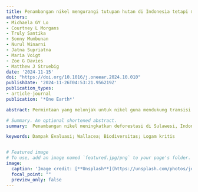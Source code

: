 ```yaml
---
title: Penambangan nikel mengurangi tutupan hutan di Indonesia tetapi memiliki dampak yang beragam terhadap kesejahteraan masyarakat lokal 
authors:
- Michaela GY Lo
- Courtney L Morgans
- Truly Santika
- Sonny Mumbunan
- Nurul Winarni
- Jatna Supriatna
- Maria Voigt
- Zoe G Davies
- Matthew J Struebig
date: '2024-11-15'
doi: "https://doi.org/10.1016/j.oneear.2024.10.010"
publishDate: '2024-11-26T04:53:21.956219Z'
publication_types:
- article-journal
publication: '*One Earth*'

abstract: Permintaan yang melonjak untuk nikel guna mendukung transisi low-carbon mendorong kegiatan penambangan yang luas di negara-negara kaya mineral, namun dampak lingkungan dan sosial dari penambangan nikel masih kurang dieksplorasi. Di sini, kami menggunakan pendekatan 'counterfactual' untuk mengkaji hasil-hasil penambangan nikel terhadap hutan dan kesejahteraan masyarakat sekitar di Sulawesi, Indonesia—wilayah yang terkenal dengan hutan tropisnya yang kaya keanekaragaman hayati dan kini menjadi pusat produksi nikel global. Dengan menganalisis perubahan di 7.721 desa antara tahun 2011 dan 2018, kami menunjukkan bahwa deforestasi di desa-desa penambangan nikel hampir dua kali lipat. Selama tahap awal penambangan, kesejahteraan lingkungan, standar hidup, dan hasil pendidikan menurun, tetapi peningkatan terlihat pada kesehatan, infrastruktur, dan hubungan sosial. Kesejahteraan lingkungan terus memburuk secara signifikan pada tahap produksi penambangan yang lebih lanjut, terutama di desa-desa dengan tingkat kemiskinan yang sudah tinggi. Temuan ini menyoroti konsekuensi lingkungan dan sosial dari penambangan nikel, menegaskan perlunya akuntabilitas yang lebih besar terhadap hasil-hasil lokal jika sektor ini ingin mendukung transisi rendah karbon yang adil dan berkelanjutan.

# Summary. An optional shortened abstract.
summary:  Penambangan nikel meningkatkan deforestasi di Sulawesi, Indonesia. Penambangan menghasilkan dampak yang beragam terhadap kesejahteraan masyarakat lokal.

keywords: Dampak Evaluasi; Wallacea; Biodiversitas; Logam kritis


# Featured image
# To use, add an image named `featured.jpg/png` to your page's folder. 
image:
  caption: 'Image credit: [**Unsplash**](https://unsplash.com/photos/jdD8gXaTZsc)'
  focal_point: ""
  preview_only: false
---
```

